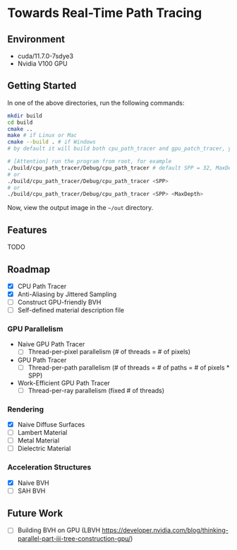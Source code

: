 # Towards Real-Time Path Tracing

## Environment

- cuda/11.7.0-7sdye3
- Nvidia V100 GPU

## Getting Started

In one of the above directories, run the following commands:

```bash
mkdir build
cd build
cmake ..
make # if Linux or Mac
cmake --build . # if Windows
# by default it will build both cpu_path_tracer and gpu_patch_tracer, you can specify the target you want

# [Attention] run the program from root, for example
./build/cpu_path_tracer/Debug/cpu_path_tracer # default SPP = 32, MaxDepth = 50
# or
./build/cpu_path_tracer/Debug/cpu_path_tracer <SPP>
# or
./build/cpu_path_tracer/Debug/cpu_path_tracer <SPP> <MaxDepth>
```

Now, view the output image in the `~/out` directory.

## Features

TODO

## Roadmap

- [x] CPU Path Tracer
- [x] Anti-Aliasing by Jittered Sampling
- [ ] Construct GPU-friendly BVH
- [ ] Self-defined material description file

### GPU Parallelism

- Naive GPU Path Tracer
  - [ ] Thread-per-pixel parallelism (# of threads = # of pixels)
- GPU Path Tracer
  - [ ] Thread-per-path parallelism (# of threads = # of paths = # of pixels * SPP)
- Work-Efficient GPU Path Tracer
  - [ ] Thread-per-ray parallelism (fixed # of threads)

### Rendering

- [x] Naive Diffuse Surfaces
- [ ] Lambert Material
- [ ] Metal Material
- [ ] Dielectric Material

### Acceleration Structures

- [x] Naive BVH
- [ ] SAH BVH

## Future Work

- [ ] Building BVH on GPU (LBVH <https://developer.nvidia.com/blog/thinking-parallel-part-iii-tree-construction-gpu/>)
